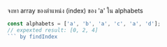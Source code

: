 จงหา array ของตำแหน่ง (index) ของ 'a' ใน alphabets

```js
const alphabets = ['a', 'b', 'a', 'c', 'a', 'd'];
// expexted result: [0, 2, 4]
``` by findIndex

